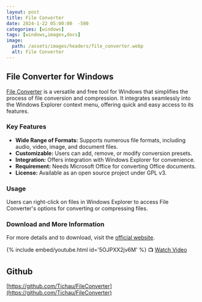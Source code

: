 ```yaml
---
layout: post
title: File Converter
date: 2024-1-22 05:00:00  -500
categories: [windows]
tags: [windows,images,docs]
image:
  path: /assets/images/headers/file_converter.webp
  alt: File Converter
---
```


## File Converter for Windows


[File Converter](https://file-converter.org/index.html) is a versatile and free tool for Windows that simplifies the process of file conversion and compression. It integrates seamlessly into the Windows Explorer context menu, offering quick and easy access to its features.

### Key Features
- **Wide Range of Formats:** Supports numerous file formats, including audio, video, image, and document files.
- **Customizable:** Users can add, remove, or modify conversion presets.
- **Integration:** Offers integration with Windows Explorer for convenience.
- **Requirement:** Needs Microsoft Office for converting Office documents.
- **License:** Available as an open source project under GPL v3.

### Usage
Users can right-click on files in Windows Explorer to access File Converter's options for converting or compressing files.

### Download and More Information
For more details and to download, visit the [official website](https://file-converter.org/index.html).


{% include embed/youtube.html id='5OJPXX2jv6M' %}
📺 [Watch Video](https://www.youtube.com/watch?v=5OJPXX2jv6M)


## Github

[https://github.com/Tichau/FileConverter](https://github.com/Tichau/FileConverter)